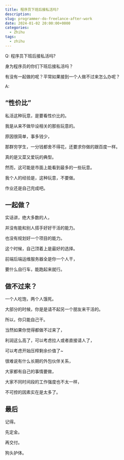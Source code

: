 ```yaml
---
title: 程序员下班后接私活吗?
description:
slug: programmer-do-freelance-after-work
date: 2024-01-02 20:00:00+0000
categories:
  - Zhihu
tags:
  - zhihu
---
```


Q: 程序员下班后接私活吗?

身为程序员的你们下班后接私活吗？

有没有一起做的呢？平常如果接到一个人做不过来怎么办呢？

A:

## “性价比”

私活这种玩意，是要看性价比的。

我是从来不做毕设相关的那些玩意的。

原因很简单，事多钱少，

那群穷学生，一分钱都舍不得花，还要求你做的跟百度一样。

真的是又菜又爱玩的典型。

然而，这可能是市面上能看到最多的一些玩意。

我个人的经验是，这种玩意，不要做。

作业还是自己完成吧。

## 一起做？

实话讲，绝大多数的人，

并没有能和别人搭手好好干活的能力。

也没有规划好一个项目的能力。

这个时候，自己顶着上是最好的选择。

前端后端运维服务器全是你一个人干，

要什么自行车，能跑起来就行。

## 做不过来？

一个人吃饱，两个人饿死。

大部分的时候，你是是请不起另一个朋友来干活的。

所以，你只能自己干。

当然如果你觉得都做不过来了，

利润这么高了，可以考虑拉人或者直接请人了，

可以考虑开始压榨剩余价值了~

很难说有什么长期的外包伙伴关系，

大家都有自己的事情要做，

大家不同时间段的工作强度也不太一样，

不可控的因素实在是太多了。

## 最后

记得。

先定金。

再交付。

狗头护体。
